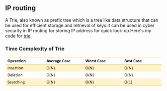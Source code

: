 ## IP routing

A Trie, also known as prefix tree which is a tree like data structure that can be used for efficient storage and retrieval of keys.It can be used in cyber security in IP routing for storing IP address for quick look-up.Here's my code for [trie](../codes/trie.cpp)

### Time Complexity of Trie

![trie](../images/trie.png)
